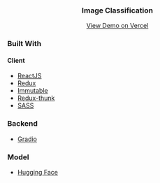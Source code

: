<p align="center">
    <h3 align="center">Image Classification</h3>
        <p align="center">
        <a href="">View Demo on Vercel</a>
    </p>
    
</p>


### Built With
#### Client
* [ReactJS](https://reactjs.org/)
* [Redux](https://redux.js.org/)
* [Immutable](https://immutable-js.com/)
* [Redux-thunk](https://github.com/reduxjs/redux-thunk)
* [SASS](https://sass-lang.com/)

### Backend
* [Gradio](https://gradio.app/)

### Model
* [Hugging Face](https://huggingface.co/)
